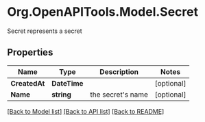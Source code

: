 # Org.OpenAPITools.Model.Secret
Secret represents a secret

## Properties

Name | Type | Description | Notes
------------ | ------------- | ------------- | -------------
**CreatedAt** | **DateTime** |  | [optional] 
**Name** | **string** | the secret&#39;s name | [optional] 

[[Back to Model list]](../README.md#documentation-for-models) [[Back to API list]](../README.md#documentation-for-api-endpoints) [[Back to README]](../README.md)

